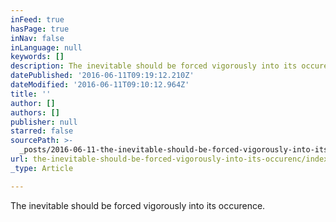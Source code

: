 ```yaml
---
inFeed: true
hasPage: true
inNav: false
inLanguage: null
keywords: []
description: The inevitable should be forced vigorously into its occurence.
datePublished: '2016-06-11T09:19:12.210Z'
dateModified: '2016-06-11T09:10:12.964Z'
title: ''
author: []
authors: []
publisher: null
starred: false
sourcePath: >-
  _posts/2016-06-11-the-inevitable-should-be-forced-vigorously-into-its-occurenc.md
url: the-inevitable-should-be-forced-vigorously-into-its-occurenc/index.html
_type: Article

---
```

The inevitable should be forced vigorously into its occurence.